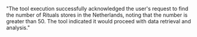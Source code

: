 "The tool execution successfully acknowledged the user's request to find the number of Rituals stores in the Netherlands, noting that the number is greater than 50. The tool indicated it would proceed with data retrieval and analysis."
